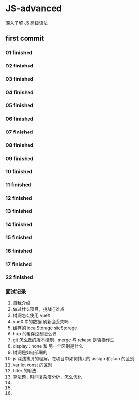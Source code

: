 # JS-advanced

深入了解 JS 高级语法

## first commit

### 01 finished

### 02 finished

### 03 finished

### 04 finished

### 05 finished

### 06 finished

### 07 finished

### 08 finished

### 09 finished

### 10 finished

### 11 finished

### 12 finished

### 13 finished

### 14 finished

### 15 finished

### 16 finished

### 17 finished










### 22 finished


### 面试记录

1. 自我介绍
2. 做过什么项目，挑战与难点
3. 树洞怎么使用 vueX
4. vueX 中的数据 刷新会丢失吗
5. 缓存的 localStorage siteStorage
6. http 的缓存控制怎么做
7. git 怎么做的版本控制，merge 与 rebase 是否操作过
8. display：none 和 另一个区别是什么
9. 树洞是如何部署的
10. js 深浅拷贝的理解，在项目中如何拷贝的 assign 和 json 的区别
11. var let const 的区别
12. filter 的用法
13. 算法题，时间复杂度分析，怎么优化
14.
15.
16.
